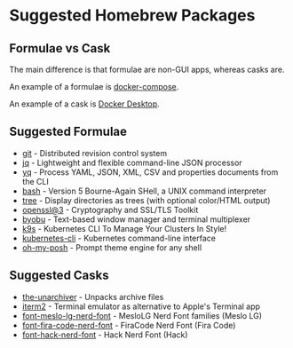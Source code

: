 # Suggested Homebrew Packages

## Formulae vs Cask

The main difference is that formulae are non-GUI apps, whereas casks are.

An example of a formulae is [docker-compose](https://formulae.brew.sh/formula/docker-compose).

An example of a cask is [Docker Desktop](https://formulae.brew.sh/cask/docker).

## Suggested Formulae

- [git](https://formulae.brew.sh/formula/git) - Distributed revision control system
- [jq](https://formulae.brew.sh/formula/jq) - Lightweight and flexible command-line JSON processor
- [yq](https://formulae.brew.sh/formula/yq) - Process YAML, JSON, XML, CSV and properties documents from the CLI
- [bash](https://formulae.brew.sh/formula/bash) - Version 5 Bourne-Again SHell, a UNIX command interpreter
- [tree](https://formulae.brew.sh/formula/tree) - Display directories as trees (with optional color/HTML output)
- [openssl@3](https://formulae.brew.sh/formula/openssl@3) - Cryptography and SSL/TLS Toolkit
- [byobu](https://formulae.brew.sh/formula/byobu) - Text-based window manager and terminal multiplexer
- [k9s](https://formulae.brew.sh/formula/k9s) - Kubernetes CLI To Manage Your Clusters In Style!
- [kubernetes-cli](https://formulae.brew.sh/formula/kubernetes-cli) - Kubernetes command-line interface
- [oh-my-posh](https://formulae.brew.sh/formula/oh-my-posh) - Prompt theme engine for any shell

## Suggested Casks

- [the-unarchiver](https://formulae.brew.sh/cask/the-unarchiver) - Unpacks archive files
- [iterm2](https://formulae.brew.sh/cask/iterm2) - Terminal emulator as alternative to Apple's Terminal app
- [font-meslo-lg-nerd-font](https://formulae.brew.sh/cask/font-meslo-lg-nerd-font) - MesloLG Nerd Font families (Meslo LG)
- [font-fira-code-nerd-font](https://formulae.brew.sh/cask/font-fira-code-nerd-font) - FiraCode Nerd Font (Fira Code)
- [font-hack-nerd-font](https://formulae.brew.sh/cask/font-hack-nerd-font) - Hack Nerd Font (Hack)
